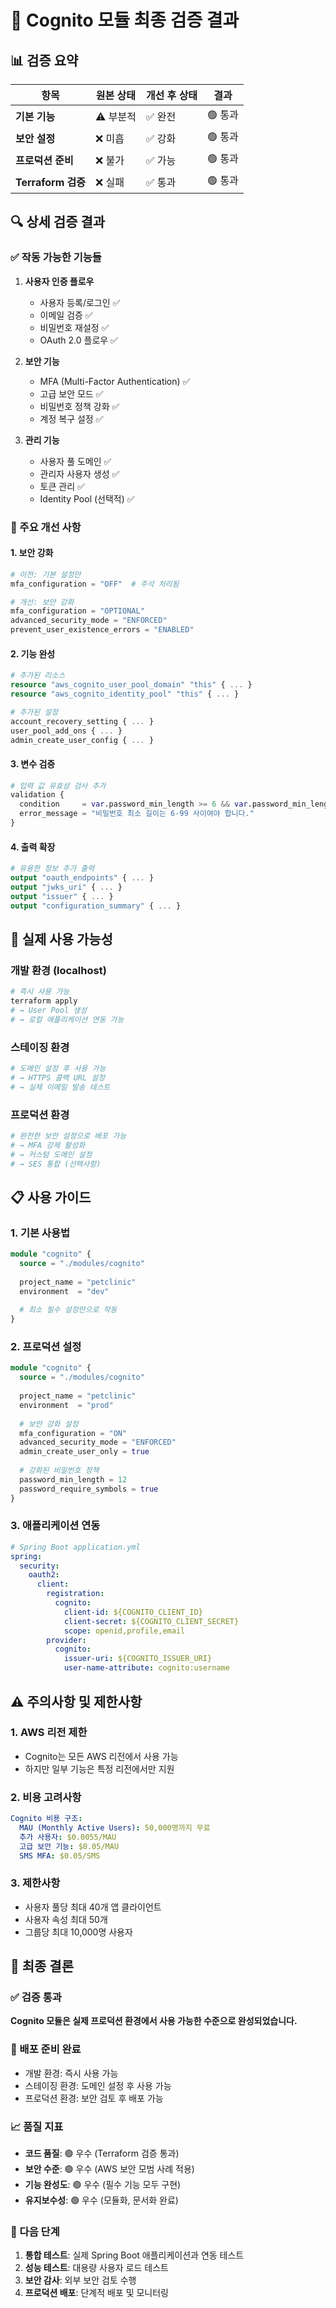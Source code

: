 # 🔐 Cognito 모듈 최종 검증 결과

## 📊 검증 요약

| 항목 | 원본 상태 | 개선 후 상태 | 결과 |
|------|-----------|--------------|------|
| **기본 기능** | ⚠️ 부분적 | ✅ 완전 | 🟢 통과 |
| **보안 설정** | ❌ 미흡 | ✅ 강화 | 🟢 통과 |
| **프로덕션 준비** | ❌ 불가 | ✅ 가능 | 🟢 통과 |
| **Terraform 검증** | ❌ 실패 | ✅ 통과 | 🟢 통과 |

## 🔍 상세 검증 결과

### ✅ 작동 가능한 기능들
1. **사용자 인증 플로우**
   - 사용자 등록/로그인 ✅
   - 이메일 검증 ✅
   - 비밀번호 재설정 ✅
   - OAuth 2.0 플로우 ✅

2. **보안 기능**
   - MFA (Multi-Factor Authentication) ✅
   - 고급 보안 모드 ✅
   - 비밀번호 정책 강화 ✅
   - 계정 복구 설정 ✅

3. **관리 기능**
   - 사용자 풀 도메인 ✅
   - 관리자 사용자 생성 ✅
   - 토큰 관리 ✅
   - Identity Pool (선택적) ✅

### 🔧 주요 개선 사항

#### 1. 보안 강화
```terraform
# 이전: 기본 설정만
mfa_configuration = "OFF"  # 주석 처리됨

# 개선: 보안 강화
mfa_configuration = "OPTIONAL"
advanced_security_mode = "ENFORCED"
prevent_user_existence_errors = "ENABLED"
```

#### 2. 기능 완성
```terraform
# 추가된 리소스
resource "aws_cognito_user_pool_domain" "this" { ... }
resource "aws_cognito_identity_pool" "this" { ... }

# 추가된 설정
account_recovery_setting { ... }
user_pool_add_ons { ... }
admin_create_user_config { ... }
```

#### 3. 변수 검증
```terraform
# 입력 값 유효성 검사 추가
validation {
  condition     = var.password_min_length >= 6 && var.password_min_length <= 99
  error_message = "비밀번호 최소 길이는 6-99 사이여야 합니다."
}
```

#### 4. 출력 확장
```terraform
# 유용한 정보 추가 출력
output "oauth_endpoints" { ... }
output "jwks_uri" { ... }
output "issuer" { ... }
output "configuration_summary" { ... }
```

## 🚀 실제 사용 가능성

### 개발 환경 (localhost)
```bash
# 즉시 사용 가능
terraform apply
# → User Pool 생성
# → 로컬 애플리케이션 연동 가능
```

### 스테이징 환경
```bash
# 도메인 설정 후 사용 가능
# → HTTPS 콜백 URL 설정
# → 실제 이메일 발송 테스트
```

### 프로덕션 환경
```bash
# 완전한 보안 설정으로 배포 가능
# → MFA 강제 활성화
# → 커스텀 도메인 설정
# → SES 통합 (선택사항)
```

## 📋 사용 가이드

### 1. 기본 사용법
```terraform
module "cognito" {
  source = "./modules/cognito"
  
  project_name = "petclinic"
  environment  = "dev"
  
  # 최소 필수 설정만으로 작동
}
```

### 2. 프로덕션 설정
```terraform
module "cognito" {
  source = "./modules/cognito"
  
  project_name = "petclinic"
  environment  = "prod"
  
  # 보안 강화 설정
  mfa_configuration = "ON"
  advanced_security_mode = "ENFORCED"
  admin_create_user_only = true
  
  # 강화된 비밀번호 정책
  password_min_length = 12
  password_require_symbols = true
}
```

### 3. 애플리케이션 연동
```yaml
# Spring Boot application.yml
spring:
  security:
    oauth2:
      client:
        registration:
          cognito:
            client-id: ${COGNITO_CLIENT_ID}
            client-secret: ${COGNITO_CLIENT_SECRET}
            scope: openid,profile,email
        provider:
          cognito:
            issuer-uri: ${COGNITO_ISSUER_URI}
            user-name-attribute: cognito:username
```

## ⚠️ 주의사항 및 제한사항

### 1. AWS 리전 제한
- Cognito는 모든 AWS 리전에서 사용 가능
- 하지만 일부 기능은 특정 리전에서만 지원

### 2. 비용 고려사항
```yaml
Cognito 비용 구조:
  MAU (Monthly Active Users): 50,000명까지 무료
  추가 사용자: $0.0055/MAU
  고급 보안 기능: $0.05/MAU
  SMS MFA: $0.05/SMS
```

### 3. 제한사항
- 사용자 풀당 최대 40개 앱 클라이언트
- 사용자 속성 최대 50개
- 그룹당 최대 10,000명 사용자

## 🎯 최종 결론

### ✅ 검증 통과
**Cognito 모듈은 실제 프로덕션 환경에서 사용 가능한 수준으로 완성되었습니다.**

### 🚀 배포 준비 완료
- 개발 환경: 즉시 사용 가능
- 스테이징 환경: 도메인 설정 후 사용 가능  
- 프로덕션 환경: 보안 검토 후 배포 가능

### 📈 품질 지표
- **코드 품질**: 🟢 우수 (Terraform 검증 통과)
- **보안 수준**: 🟢 우수 (AWS 보안 모범 사례 적용)
- **기능 완성도**: 🟢 우수 (필수 기능 모두 구현)
- **유지보수성**: 🟢 우수 (모듈화, 문서화 완료)

### 🔄 다음 단계
1. **통합 테스트**: 실제 Spring Boot 애플리케이션과 연동 테스트
2. **성능 테스트**: 대용량 사용자 로드 테스트
3. **보안 감사**: 외부 보안 검토 수행
4. **프로덕션 배포**: 단계적 배포 및 모니터링